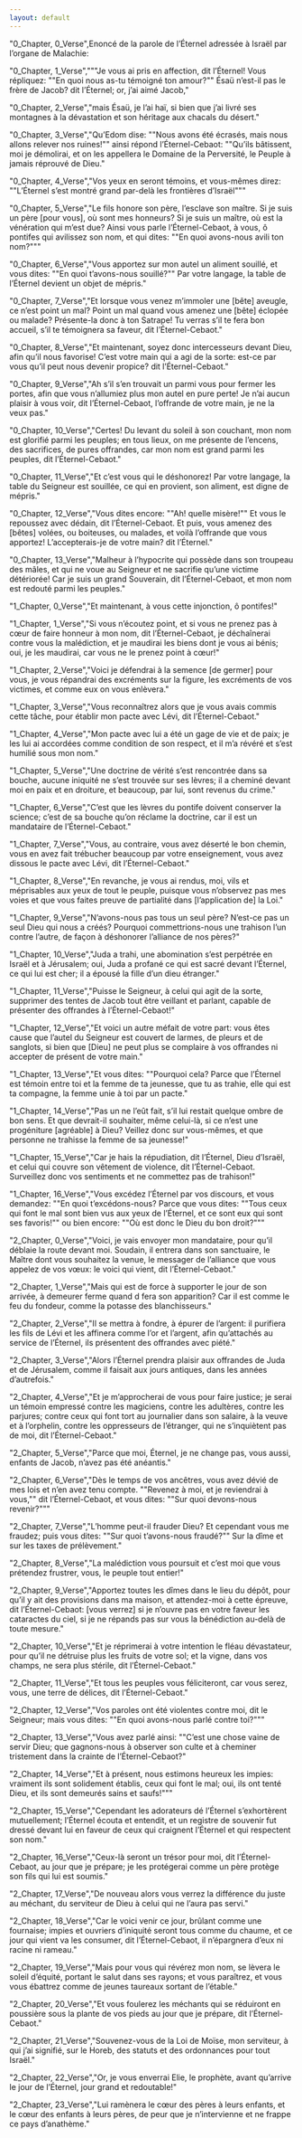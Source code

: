 ```yaml
---
layout: default
---
```



"0_Chapter, 0_Verse",Enoncé de la parole de l’Éternel adressée à Israël par l’organe de Malachie:

"0_Chapter, 1_Verse","""Je vous ai pris en affection, dit l’Éternel! Vous répliquez: ""En quoi nous as-tu témoigné ton amour?"" Ésaü n’est-il pas le frère de Jacob? dit l’Éternel; or, j’ai aimé Jacob,"

"0_Chapter, 2_Verse","mais Ésaü, je l’ai haï, si bien que j’ai livré ses montagnes à la dévastation et son héritage aux chacals du désert."

"0_Chapter, 3_Verse","Qu’Edom dise: ""Nous avons été écrasés, mais nous allons relever nos ruines!"" ainsi répond l’Éternel-Cebaot: ""Qu’ils bâtissent, moi je démolirai, et on les appellera le Domaine de la Perversité, le Peuple à jamais réprouvé de Dieu."

"0_Chapter, 4_Verse","Vos yeux en seront témoins, et vous-mêmes direz: ""L’Éternel s’est montré grand par-delà les frontières d’Israël"""

"0_Chapter, 5_Verse","Le fils honore son père, l’esclave son maître. Si je suis un père [pour vous], où sont mes honneurs? Si je suis un maître, où est la vénération qui m’est due? Ainsi vous parle l’Éternel-Cebaot, à vous, ô pontifes qui avilissez son nom, et qui dites: ""En quoi avons-nous avili ton nom?"""

"0_Chapter, 6_Verse","Vous apportez sur mon autel un aliment souillé, et vous dites: ""En quoi t’avons-nous souillé?"" Par votre langage, la table de l’Éternel devient un objet de mépris."

"0_Chapter, 7_Verse","Et lorsque vous venez m’immoler une [bête] aveugle, ce n’est point un mal? Point un mal quand vous amenez une [bête] éclopée ou malade? Présente-la donc à ton Satrape! Tu verras s’il te fera bon accueil, s’il te témoignera sa faveur, dit l’Éternel-Cebaot."

"0_Chapter, 8_Verse","Et maintenant, soyez donc intercesseurs devant Dieu, afin qu’il nous favorise! C’est votre main qui a agi de la sorte: est-ce par vous qu’il peut nous devenir propice? dit l’Éternel-Cebaot."

"0_Chapter, 9_Verse","Ah s’il s’en trouvait un parmi vous pour fermer les portes, afin que vous n’allumiez plus mon autel en pure perte! Je n’ai aucun plaisir à vous voir, dit l’Éternel-Cebaot, l’offrande de votre main, je ne la veux pas."

"0_Chapter, 10_Verse","Certes! Du levant du soleil à son couchant, mon nom est glorifié parmi les peuples; en tous lieux, on me présente de l’encens, des sacrifices, de pures offrandes, car mon nom est grand parmi les peuples, dit l’Éternel-Cebaot."

"0_Chapter, 11_Verse","Et c’est vous qui le déshonorez! Par votre langage, la table du Seigneur est souillée, ce qui en provient, son aliment, est digne de mépris."

"0_Chapter, 12_Verse","Vous dites encore: ""Ah! quelle misère!"" Et vous le repoussez avec dédain, dit l’Éternel-Cebaot. Et puis, vous amenez des [bêtes] volées, ou boiteuses, ou malades, et voilà l’offrande que vous apportez! L’accepterais-je de votre main? dit l’Éternel."

"0_Chapter, 13_Verse","Malheur à l’hypocrite qui possède dans son troupeau des mâles, et qui ne voue au Seigneur et ne sacrifie qu’une victime détériorée! Car je suis un grand Souverain, dit l’Éternel-Cebaot, et mon nom est redouté parmi les peuples."

"1_Chapter, 0_Verse","Et maintenant, à vous cette injonction, ô pontifes!"

"1_Chapter, 1_Verse","Si vous n’écoutez point, et si vous ne prenez pas à cœur de faire honneur à mon nom, dit l’Éternel-Cebaot, je déchaînerai contre vous la malédiction, et je maudirai les biens dont je vous ai bénis; oui, je les maudirai, car vous ne le prenez point à cœur!"

"1_Chapter, 2_Verse","Voici je défendrai à la semence [de germer] pour vous, je vous répandrai des excréments sur la figure, les excréments de vos victimes, et comme eux on vous enlèvera."

"1_Chapter, 3_Verse","Vous reconnaîtrez alors que je vous avais commis cette tâche, pour établir mon pacte avec Lévi, dit l’Éternel-Cebaot."

"1_Chapter, 4_Verse","Mon pacte avec lui a été un gage de vie et de paix; je les lui ai accordées comme condition de son respect, et il m’a révéré et s’est humilié sous mon nom."

"1_Chapter, 5_Verse","Une doctrine de vérité s’est rencontrée dans sa bouche, aucune iniquité ne s’est trouvée sur ses lèvres; il a cheminé devant moi en paix et en droiture, et beaucoup, par lui, sont revenus du crime."

"1_Chapter, 6_Verse","C’est que les lèvres du pontife doivent conserver la science; c’est de sa bouche qu’on réclame la doctrine, car il est un mandataire de l’Éternel-Cebaot."

"1_Chapter, 7_Verse","Vous, au contraire, vous avez déserté le bon chemin, vous en avez fait trébucher beaucoup par votre enseignement, vous avez dissous le pacte avec Lévi, dit l’Éternel-Cebaot."

"1_Chapter, 8_Verse","En revanche, je vous ai rendus, moi, vils et méprisables aux yeux de tout le peuple, puisque vous n’observez pas mes voies et que vous faites preuve de partialité dans [l’application de] la Loi."

"1_Chapter, 9_Verse","N’avons-nous pas tous un seul père? N’est-ce pas un seul Dieu qui nous a créés? Pourquoi commettrions-nous une trahison l’un contre l’autre, de façon à déshonorer l’alliance de nos pères?"

"1_Chapter, 10_Verse","Juda a trahi, une abomination s’est perpétrée en Israël et à Jérusalem; oui, Juda a profané ce qui est sacré devant l’Éternel, ce qui lui est cher; il a épousé la fille d’un dieu étranger."

"1_Chapter, 11_Verse","Puisse le Seigneur, à celui qui agit de la sorte, supprimer des tentes de Jacob tout être veillant et parlant, capable de présenter des offrandes à l’Éternel-Cebaot!"

"1_Chapter, 12_Verse","Et voici un autre méfait de votre part: vous êtes cause que l’autel du Seigneur est couvert de larmes, de pleurs et de sanglots, si bien que [Dieu] ne peut plus se complaire à vos offrandes ni accepter de présent de votre main."

"1_Chapter, 13_Verse","Et vous dites: ""Pourquoi cela? Parce que l’Éternel est témoin entre toi et la femme de ta jeunesse, que tu as trahie, elle qui est ta compagne, la femme unie à toi par un pacte."

"1_Chapter, 14_Verse","Pas un ne l’eût fait, s’il lui restait quelque ombre de bon sens. Et que devrait-il souhaiter, même celui-là, si ce n’est une progéniture [agréable] à Dieu? Veillez donc sur vous-mêmes, et que personne ne trahisse la femme de sa jeunesse!"

"1_Chapter, 15_Verse","Car je hais la répudiation, dit l’Éternel, Dieu d’Israël, et celui qui couvre son vêtement de violence, dit l’Éternel-Cebaot. Surveillez donc vos sentiments et ne commettez pas de trahison!"

"1_Chapter, 16_Verse","Vous excédez l’Éternel par vos discours, et vous demandez: ""En quoi t’excédons-nous? Parce que vous dites: ""Tous ceux qui font le mal sont bien vus aux yeux de l’Éternel, et ce sont eux qui sont ses favoris!"" ou bien encore: ""Où est donc le Dieu du bon droit?"""

"2_Chapter, 0_Verse","Voici, je vais envoyer mon mandataire, pour qu’il déblaie la route devant moi. Soudain, il entrera dans son sanctuaire, le Maître dont vous souhaitez la venue, le messager de l’alliance que vous appelez de vos vœux: le voici qui vient, dit l’Éternel-Cebaot."

"2_Chapter, 1_Verse","Mais qui est de force à supporter le jour de son arrivée, à demeurer ferme quand d fera son apparition? Car il est comme le feu du fondeur, comme la potasse des blanchisseurs."

"2_Chapter, 2_Verse","Il se mettra à fondre, à épurer de l’argent: il purifiera les fils de Lévi et les affinera comme l’or et l’argent, afin qu’attachés au service de l’Éternel, ils présentent des offrandes avec piété."

"2_Chapter, 3_Verse","Alors l’Éternel prendra plaisir aux offrandes de Juda et de Jérusalem, comme il faisait aux jours antiques, dans les années d’autrefois."

"2_Chapter, 4_Verse","Et je m’approcherai de vous pour faire justice; je serai un témoin empressé contre les magiciens, contre les adultères, contre les parjures; contre ceux qui font tort au journalier dans son salaire, à la veuve et à l’orphelin, contre les oppresseurs de l’étranger, qui ne s’inquiètent pas de moi, dit l’Éternel-Cebaot."

"2_Chapter, 5_Verse","Parce que moi, Éternel, je ne change pas, vous aussi, enfants de Jacob, n’avez pas été anéantis."

"2_Chapter, 6_Verse","Dès le temps de vos ancêtres, vous avez dévié de mes lois et n’en avez tenu compte. ""Revenez à moi, et je reviendrai à vous,"" dit l’Éternel-Cebaot, et vous dites: ""Sur quoi devons-nous revenir?"""

"2_Chapter, 7_Verse","L’homme peut-il frauder Dieu? Et cependant vous me fraudez; puis vous dites: ""Sur quoi t’avons-nous fraudé?"" Sur la dîme et sur les taxes de prélèvement."

"2_Chapter, 8_Verse","La malédiction vous poursuit et c’est moi que vous prétendez frustrer, vous, le peuple tout entier!"

"2_Chapter, 9_Verse","Apportez toutes les dîmes dans le lieu du dépôt, pour qu’il y ait des provisions dans ma maison, et attendez-moi à cette épreuve, dit l’Éternel-Cebaot: [vous verrez] si je n’ouvre pas en votre faveur les cataractes du ciel, si je ne répands pas sur vous la bénédiction au-delà de toute mesure."

"2_Chapter, 10_Verse","Et je réprimerai à votre intention le fléau dévastateur, pour qu’il ne détruise plus les fruits de votre sol; et la vigne, dans vos champs, ne sera plus stérile, dit l’Éternel-Cebaot."

"2_Chapter, 11_Verse","Et tous les peuples vous féliciteront, car vous serez, vous, une terre de délices, dit l’Éternel-Cebaot."

"2_Chapter, 12_Verse","Vos paroles ont été violentes contre moi, dit le Seigneur; mais vous dites: ""En quoi avons-nous parlé contre toi?"""

"2_Chapter, 13_Verse","Vous avez parlé ainsi: ""C’est une chose vaine de servir Dieu; que gagnons-nous à observer son culte et à cheminer tristement dans la crainte de l’Éternel-Cebaot?"

"2_Chapter, 14_Verse","Et à présent, nous estimons heureux les impies: vraiment ils sont solidement établis, ceux qui font le mal; oui, ils ont tenté Dieu, et ils sont demeurés sains et saufs!"""

"2_Chapter, 15_Verse","Cependant les adorateurs dé l’Éternel s’exhortèrent mutuellement; l’Éternel écouta et entendit, et un registre de souvenir fut dressé devant lui en faveur de ceux qui craignent l’Éternel et qui respectent son nom."

"2_Chapter, 16_Verse","Ceux-là seront un trésor pour moi, dit l’Éternel-Cebaot, au jour que je prépare; je les protégerai comme un père protège son fils qui lui est soumis."

"2_Chapter, 17_Verse","De nouveau alors vous verrez la différence du juste au méchant, du serviteur de Dieu à celui qui ne l’aura pas servi."

"2_Chapter, 18_Verse","Car le voici venir ce jour, brûlant comme une fournaise; impies et ouvriers d’iniquité seront tous comme du chaume, et ce jour qui vient va les consumer, dit l’Éternel-Cebaot, il n’épargnera d’eux ni racine ni rameau."

"2_Chapter, 19_Verse","Mais pour vous qui révérez mon nom, se lèvera le soleil d’équité, portant le salut dans ses rayons; et vous paraîtrez, et vous vous ébattrez comme de jeunes taureaux sortant de l’étable."

"2_Chapter, 20_Verse","Et vous foulerez les méchants qui se réduiront en poussière sous la plante de vos pieds au jour que je prépare, dit l’Éternel-Cebaot."

"2_Chapter, 21_Verse","Souvenez-vous de la Loi de Moïse, mon serviteur, à qui j’ai signifié, sur le Horeb, des statuts et des ordonnances pour tout Israël."

"2_Chapter, 22_Verse","Or, je vous enverrai Elie, le prophète, avant qu’arrive le jour de l’Éternel, jour grand et redoutable!"

"2_Chapter, 23_Verse","Lui ramènera le cœur des pères à leurs enfants, et le cœur des enfants à leurs pères, de peur que je n’intervienne et ne frappe ce pays d’anathème."
